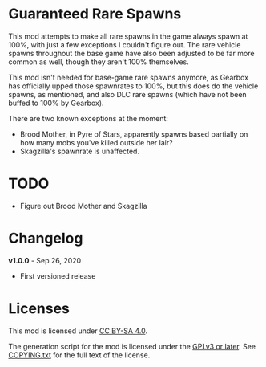 Guaranteed Rare Spawns
======================

This mod attempts to make all rare spawns in the game always spawn at
100%, with just a few exceptions I couldn't figure out.  The rare vehicle
spawns throughout the base game have also been adjusted to be far more
common as well, though they aren't 100% themselves.

This mod isn't needed for base-game rare spawns anymore, as Gearbox has
officially upped those spawnrates to 100%, but this does do the vehicle
spawns, as mentioned, and also DLC rare spawns (which have not been buffed
to 100% by Gearbox).

There are two known exceptions at the moment:

- Brood Mother, in Pyre of Stars, apparently spawns based partially on how
  many mobs you've killed outside her lair?
- Skagzilla's spawnrate is unaffected.

TODO
====

- Figure out Brood Mother and Skagzilla

Changelog
=========

**v1.0.0** - Sep 26, 2020
 * First versioned release
 
Licenses
========

This mod is licensed under [CC BY-SA 4.0](https://creativecommons.org/licenses/by-sa/4.0/).

The generation script for the mod is licensed under the
[GPLv3 or later](https://www.gnu.org/licenses/quick-guide-gplv3.html).
See [COPYING.txt](../../COPYING.txt) for the full text of the license.

